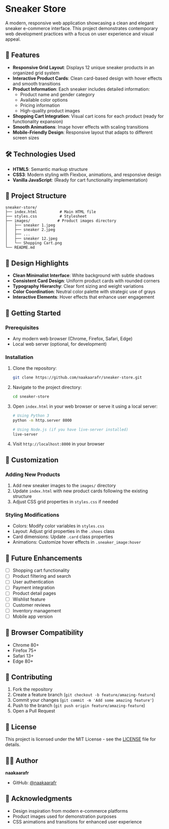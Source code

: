 # Sneaker Store

A modern, responsive web application showcasing a clean and elegant sneaker e-commerce interface. This project demonstrates contemporary web development practices with a focus on user experience and visual appeal.

## 🚀 Features

- **Responsive Grid Layout**: Displays 12 unique sneaker products in an organized grid system
- **Interactive Product Cards**: Clean card-based design with hover effects and smooth transitions
- **Product Information**: Each sneaker includes detailed information:
  - Product name and gender category
  - Available color options
  - Pricing information
  - High-quality product images
- **Shopping Cart Integration**: Visual cart icons for each product (ready for functionality expansion)
- **Smooth Animations**: Image hover effects with scaling transitions
- **Mobile-Friendly Design**: Responsive layout that adapts to different screen sizes

## 🛠️ Technologies Used

- **HTML5**: Semantic markup structure
- **CSS3**: Modern styling with Flexbox, animations, and responsive design
- **Vanilla JavaScript**: (Ready for cart functionality implementation)

## 📁 Project Structure

```
sneaker-store/
├── index.html          # Main HTML file
├── styles.css          # Stylesheet
├── images/            # Product images directory
│   ├── sneaker 1.jpeg
│   ├── sneaker 2.jpeg
│   ├── ...
│   ├── sneaker 12.jpeg
│   └── Shopping Cart.png
└── README.md
```

## 🎨 Design Highlights

- **Clean Minimalist Interface**: White background with subtle shadows
- **Consistent Card Design**: Uniform product cards with rounded corners
- **Typography Hierarchy**: Clear font sizing and weight variations
- **Color Coordination**: Neutral color palette with strategic use of grays
- **Interactive Elements**: Hover effects that enhance user engagement

## 🚦 Getting Started

### Prerequisites
- Any modern web browser (Chrome, Firefox, Safari, Edge)
- Local web server (optional, for development)

### Installation

1. Clone the repository:
   ```bash
   git clone https://github.com/naakaarafr/sneaker-store.git
   ```

2. Navigate to the project directory:
   ```bash
   cd sneaker-store
   ```

3. Open `index.html` in your web browser or serve it using a local server:
   ```bash
   # Using Python 3
   python -m http.server 8000
   
   # Using Node.js (if you have live-server installed)
   live-server
   ```

4. Visit `http://localhost:8000` in your browser

## 🔧 Customization

### Adding New Products
1. Add new sneaker images to the `images/` directory
2. Update `index.html` with new product cards following the existing structure
3. Adjust CSS grid properties in `styles.css` if needed

### Styling Modifications
- Colors: Modify color variables in `styles.css`
- Layout: Adjust grid properties in the `.shoes` class
- Card dimensions: Update `.card` class properties
- Animations: Customize hover effects in `.sneaker_image:hover`

## 🎯 Future Enhancements

- [ ] Shopping cart functionality
- [ ] Product filtering and search
- [ ] User authentication
- [ ] Payment integration
- [ ] Product detail pages
- [ ] Wishlist feature
- [ ] Customer reviews
- [ ] Inventory management
- [ ] Mobile app version

## 📱 Browser Compatibility

- Chrome 80+
- Firefox 75+
- Safari 13+
- Edge 80+

## 🤝 Contributing

1. Fork the repository
2. Create a feature branch (`git checkout -b feature/amazing-feature`)
3. Commit your changes (`git commit -m 'Add some amazing feature'`)
4. Push to the branch (`git push origin feature/amazing-feature`)
5. Open a Pull Request

## 📄 License

This project is licensed under the MIT License - see the [LICENSE](LICENSE) file for details.

## 👨‍💻 Author

**naakaarafr**
- GitHub: [@naakaarafr](https://github.com/naakaarafr)

## 🙏 Acknowledgments

- Design inspiration from modern e-commerce platforms
- Product images used for demonstration purposes
- CSS animations and transitions for enhanced user experience
